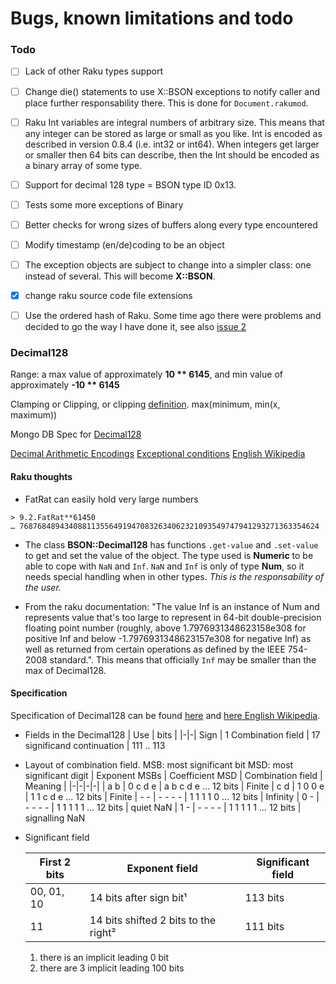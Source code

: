 # Bugs, known limitations and todo

### Todo

* [ ] Lack of other Raku types support
* [ ] Change die() statements to use X::BSON exceptions to notify caller and place further responsability there. This is done for `Document.rakumod`.
* [ ] Raku Int variables are integral numbers of arbitrary size. This means that any integer can be stored as large or small as you like. Int is encoded as described in version 0.8.4 (i.e. int32 or int64). When integers get larger or smaller then 64 bits can describe, then the Int should be encoded as a binary array of some type.
* [ ] Support for decimal 128 type = BSON type ID 0x13.
* [ ] Tests some more exceptions of Binary
* [ ] Better checks for wrong sizes of buffers along every type encountered
* [ ] Modify timestamp (en/de)coding to be an object
* [ ] The exception objects are subject to change into a simpler class: one instead of several. This will become **X::BSON**.
* [x] change raku source code file extensions
* [ ] Use the ordered hash of Raku. Some time ago there were problems and decided to go the way I have done it, see also [issue 2](https://github.com/lizmat/Hash-Ordered/issues/2)


### Decimal128

Range: a max value of approximately **10 \*\* 6145**, and min value of approximately **-10 \*\* 6145**

Clamping or Clipping, or clipping [definition](https://en.wikipedia.org/wiki/Clamp_(function)).
  max(minimum, min(x, maximum))

Mongo DB Spec for [Decimal128]( https://github.com/mongodb/specifications/blob/master/source/bson-decimal128/decimal128.md)

[Decimal Arithmetic Encodings](https://speleotrove.com/decimal/decbits.html)
[Exceptional conditions](https://speleotrove.com/decimal/daexcep.html)
[English Wikipedia](https://en.wikipedia.org/wiki/Decimal128_floating-point_format)

#### Raku thoughts
  * FatRat can easily hold very large numbers
  ```
  > 9.2.FatRat**61450
  … 7687684894340881135564919470832634062321093549747941293271363354624
  ```
  * The class **BSON::Decimal128** has functions `.get-value` and `.set-value` to get and set the value of the object. The type used is **Numeric** to be able to cope with `NaN` and `Inf`. `NaN` and `Inf` is only of type **Num**, so it needs special handling when in other types. _This is the responsability of the user._

  * From the raku documentation: "The value Inf is an instance of Num and represents value that's too large to represent in 64-bit double-precision floating point number (roughly, above 1.7976931348623158e308 for positive Inf and below -1.7976931348623157e308 for negative Inf) as well as returned from certain operations as defined by the IEEE 754-2008 standard.". This means that officially `Inf` may be smaller than the max of Decimal128.

#### Specification
Specification of Decimal128 can be found [here](https://speleotrove.com/decimal/dbspec.html) and [here English Wikipedia](https://en.wikipedia.org/wiki/Decimal128_floating-point_format).

* Fields in the Decimal128
  | Use | bits |
  |-|-|
  Sign | 1
  Combination field | 17
  significand continuation | 111 .. 113

* Layout of combination field.
  MSB: most significant bit
  MSD: most significant digit
  | Exponent MSBs | Coefficient MSD | Combination field | Meaning |
  |-|-|-|-|
  | a b |	0 c d e | a b c d e … 12 bits |	Finite
  | c d |	1 0 0 e | 1 1 c d e … 12 bits |	Finite
  | - - |	- - - - | 1 1 1 1 0 … 12 bits |	Infinity
  | 0 - | - - - - | 1 1 1 1 1 … 12 bits |	quiet NaN
  | 1 - | - - - - | 1 1 1 1 1 … 12 bits |	signalling NaN
  
* Significant field
  
  | First 2 bits | Exponent field | Significant field |
  |-|-|-|
  | 00, 01, 10 | 14 bits after sign bit¹ | 113 bits |
  | 11 | 14 bits shifted 2 bits to the right² | 111 bits |

  1) there is an implicit leading 0 bit
  2) there are 3 implicit leading 100 bits



  
